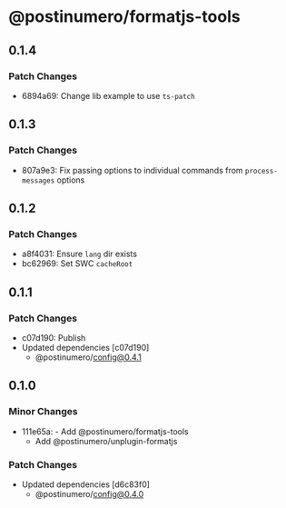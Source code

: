 # @postinumero/formatjs-tools

## 0.1.4

### Patch Changes

- 6894a69: Change lib example to use `ts-patch`

## 0.1.3

### Patch Changes

- 807a9e3: Fix passing options to individual commands from `process-messages` options

## 0.1.2

### Patch Changes

- a8f4031: Ensure `lang` dir exists
- bc62969: Set SWC `cacheRoot`

## 0.1.1

### Patch Changes

- c07d190: Publish
- Updated dependencies [c07d190]
  - @postinumero/config@0.4.1

## 0.1.0

### Minor Changes

- 111e65a: - Add @postinumero/formatjs-tools
  - Add @postinumero/unplugin-formatjs

### Patch Changes

- Updated dependencies [d6c83f0]
  - @postinumero/config@0.4.0

